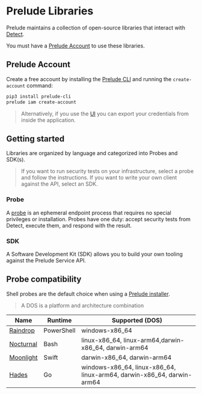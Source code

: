 # Prelude Libraries

Prelude maintains a collection of open-source libraries that interact with [Detect](https://docs.preludesecurity.com/docs/the-basics).

You must have a [Prelude Account](https://docs.preludesecurity.com/docs/prelude-account) to use these libraries. 

## Prelude Account

Create a free account by installing the [Prelude CLI](https://docs.preludesecurity.com/docs/prelude-cli) and running the ``create-account`` command:
```bash
pip3 install prelude-cli
prelude iam create-account
```

> Alternatively, if you use the [UI](https://platform.preludesecurity.com) you can export your credentials from inside the application.

## Getting started

Libraries are organized by language and categorized into Probes and SDK(s).

> If you want to run security tests on your infrastructure, select a probe and follow the instructions. If you want to write your own client against the API, select an SDK.

### Probe

A [probe](https://docs.preludesecurity.com/docs/probes) is an ephemeral endpoint process that requires no special privileges or installation. Probes have one duty: accept security tests from Detect, execute them, and respond with the result.

### SDK

A Software Development Kit (SDK) allows you to build your own tooling against the Prelude Service API. 

## Probe compatibility 

Shell probes are the default choice when using a [Prelude installer](https://docs.preludesecurity.com/docs/individual-probe-deployment#installer). 

> A DOS is a platform and architecture combination

| Name  |  Runtime | Supported (DOS)
| ------------- | ------------- | -------------
| [Raindrop](https://github.com/preludeorg/libraries/tree/master/shell/probe) | PowerShell | windows-x86_64
| [Nocturnal](https://github.com/preludeorg/libraries/tree/master/shell/probe) | Bash | linux-x86_64, linux-arm64,darwin-x86_64, darwin-arm64
| [Moonlight](https://github.com/preludeorg/libraries/tree/master/swift/probe) | Swift | darwin-x86_64, darwin-arm64
| [Hades](https://github.com/preludeorg/libraries/tree/master/go/probe) | Go | windows-x86_64, linux-x86_64, linux-arm64, darwin-x86_64, darwin-arm64
